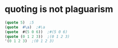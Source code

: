 # quoting is not plaguarism

```lisp
(quote 5)  ;5
(quote  #\a)  ;#\a
(quote  #(5 0 6))  ;#(5 0 6)
(quote (0 1 2 3))  ;(0 1 2 3)
'(0 1 2 3)  ;(0 1 2 3)
```
